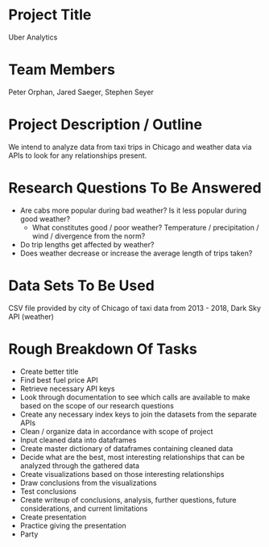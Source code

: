 # Project Title
Uber Analytics

# Team Members
Peter Orphan, Jared Saeger, Stephen Seyer

# Project Description / Outline
We intend to analyze data from taxi trips in Chicago and weather data via APIs to look for any relationships present.

# Research Questions To Be Answered
- Are cabs more popular during bad weather? Is it less popular during good weather?
    - What constitutes good / poor weather? Temperature / precipitation / wind / divergence from the norm?
- Do trip lengths get affected by weather?
- Does weather decrease or increase the average length of trips taken?

# Data Sets To Be Used
CSV file provided by city of Chicago of taxi data from 2013 - 2018, Dark Sky API (weather)

# Rough Breakdown Of Tasks
- Create better title
- Find best fuel price API
- Retrieve necessary API keys
- Look through documentation to see which calls are available to make based on the scope of our research questions
- Create any necessary index keys to join the datasets from the separate APIs
- Clean / organize data in accordance with scope of project
- Input cleaned data into dataframes
- Create master dictionary of dataframes containing cleaned data
- Decide what are the best, most interesting relationships that can be analyzed through the gathered data
- Create visualizations based on those interesting relationships
- Draw conclusions from the visualizations
- Test conclusions
- Create writeup of conclusions, analysis, further questions, future considerations, and current limitations
- Create presentation
- Practice giving the presentation
- Party